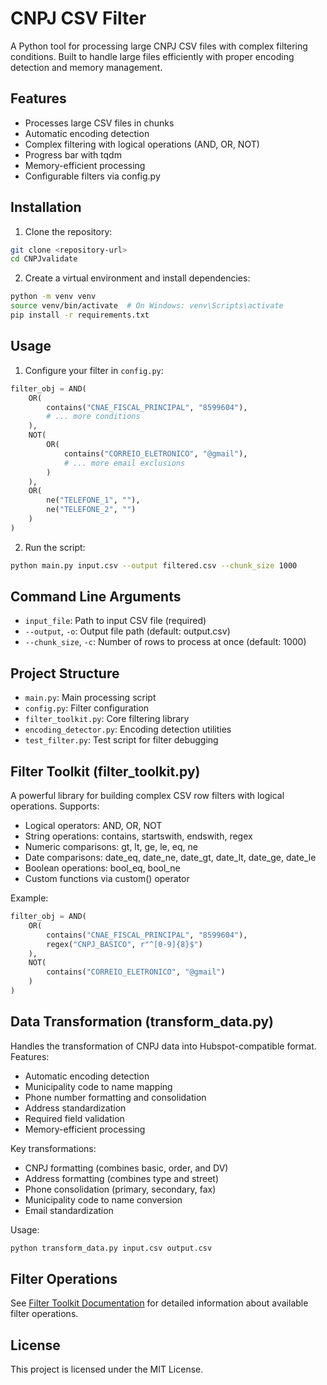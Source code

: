 # CNPJ CSV Filter

A Python tool for processing large CNPJ CSV files with complex filtering conditions. Built to handle large files efficiently with proper encoding detection and memory management.

## Features

- Processes large CSV files in chunks
- Automatic encoding detection
- Complex filtering with logical operations (AND, OR, NOT)
- Progress bar with tqdm
- Memory-efficient processing
- Configurable filters via config.py

## Installation

1. Clone the repository:
```bash
git clone <repository-url>
cd CNPJvalidate
```

2. Create a virtual environment and install dependencies:
```bash
python -m venv venv
source venv/bin/activate  # On Windows: venv\Scripts\activate
pip install -r requirements.txt
```

## Usage

1. Configure your filter in `config.py`:
```python
filter_obj = AND(
    OR(
        contains("CNAE_FISCAL_PRINCIPAL", "8599604"),
        # ... more conditions
    ),
    NOT(
        OR(
            contains("CORREIO_ELETRONICO", "@gmail"),
            # ... more email exclusions
        )
    ),
    OR(
        ne("TELEFONE_1", ""),
        ne("TELEFONE_2", "")
    )
)
```

2. Run the script:
```bash
python main.py input.csv --output filtered.csv --chunk_size 1000
```

## Command Line Arguments

- `input_file`: Path to input CSV file (required)
- `--output`, `-o`: Output file path (default: output.csv)
- `--chunk_size`, `-c`: Number of rows to process at once (default: 1000)

## Project Structure

- `main.py`: Main processing script
- `config.py`: Filter configuration
- `filter_toolkit.py`: Core filtering library
- `encoding_detector.py`: Encoding detection utilities
- `test_filter.py`: Test script for filter debugging

## Filter Toolkit (filter_toolkit.py)

A powerful library for building complex CSV row filters with logical operations. Supports:

- Logical operators: AND, OR, NOT
- String operations: contains, startswith, endswith, regex
- Numeric comparisons: gt, lt, ge, le, eq, ne
- Date comparisons: date_eq, date_ne, date_gt, date_lt, date_ge, date_le
- Boolean operations: bool_eq, bool_ne
- Custom functions via custom() operator

Example:
```python
filter_obj = AND(
    OR(
        contains("CNAE_FISCAL_PRINCIPAL", "8599604"),
        regex("CNPJ_BASICO", r"^[0-9]{8}$")
    ),
    NOT(
        contains("CORREIO_ELETRONICO", "@gmail")
    )
)
```

## Data Transformation (transform_data.py)

Handles the transformation of CNPJ data into Hubspot-compatible format. Features:

- Automatic encoding detection
- Municipality code to name mapping
- Phone number formatting and consolidation
- Address standardization
- Required field validation
- Memory-efficient processing

Key transformations:
- CNPJ formatting (combines basic, order, and DV)
- Address formatting (combines type and street)
- Phone consolidation (primary, secondary, fax)
- Municipality code to name conversion
- Email standardization

Usage:
```bash
python transform_data.py input.csv output.csv
```

## Filter Operations

See [Filter Toolkit Documentation](README_filter_toolkit.md) for detailed information about available filter operations.

## License

This project is licensed under the MIT License. 